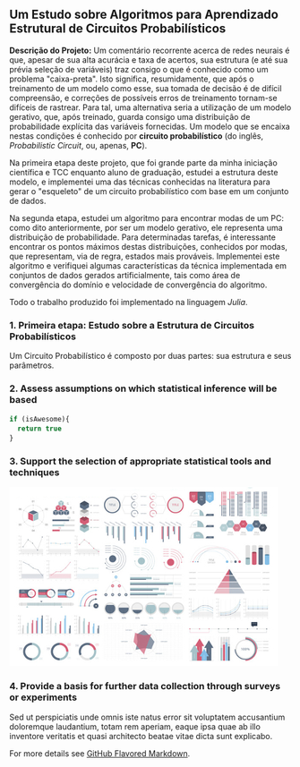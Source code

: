 ## Um Estudo sobre Algoritmos para Aprendizado Estrutural de Circuitos Probabilísticos

**Descrição do Projeto:** Um comentário recorrente acerca de redes neurais é que, apesar de sua alta acurácia e taxa de acertos, sua estrutura (e até sua prévia seleção de variáveis) traz consigo o que é conhecido como um problema "caixa-preta". Isto significa, resumidamente, que após o treinamento de um modelo como esse, sua tomada de decisão é de difícil compreensão, e correções de possíveis erros de treinamento tornam-se difíceis de rastrear. Para tal, uma alternativa seria a utilização de um modelo gerativo, que, após treinado, guarda consigo uma distribuição de probabilidade explícita das variáveis fornecidas. Um modelo que se encaixa nestas condições é conhecido por **circuito probabilístico** (do inglês, _Probabilistic Circuit_, ou, apenas, **PC**).

Na primeira etapa deste projeto, que foi grande parte da minha iniciação científica e TCC enquanto aluno de graduação, estudei a estrutura deste modelo, e implementei uma das técnicas conhecidas na literatura para gerar o "esqueleto" de um circuito probabilístico com base em um conjunto de dados. 

Na segunda etapa, estudei um algoritmo para encontrar modas de um PC: como dito anteriormente, por ser um modelo gerativo, ele representa uma distribuição de probabilidade. Para determinadas tarefas, é interessante encontrar os pontos máximos destas distribuições, conhecidos por modas, que representam, via de regra, estados mais prováveis. Implementei este algoritmo e verifiquei algumas características da técnica implementada em conjuntos de dados gerados artificialmente, tais como área de convergência do domínio e velocidade de convergência do algoritmo.

Todo o trabalho produzido foi implementado na linguagem _Julia_.

### 1. Primeira etapa: Estudo sobre a Estrutura de Circuitos Probabilísticos

Um Circuito Probabilístico é composto por duas partes: sua estrutura e seus parâmetros. 

### 2. Assess assumptions on which statistical inference will be based

```javascript
if (isAwesome){
  return true
}
```

### 3. Support the selection of appropriate statistical tools and techniques

<img src="images/dummy_thumbnail.jpg?raw=true"/>

### 4. Provide a basis for further data collection through surveys or experiments

Sed ut perspiciatis unde omnis iste natus error sit voluptatem accusantium doloremque laudantium, totam rem aperiam, eaque ipsa quae ab illo inventore veritatis et quasi architecto beatae vitae dicta sunt explicabo. 

For more details see [GitHub Flavored Markdown](https://guides.github.com/features/mastering-markdown/).
